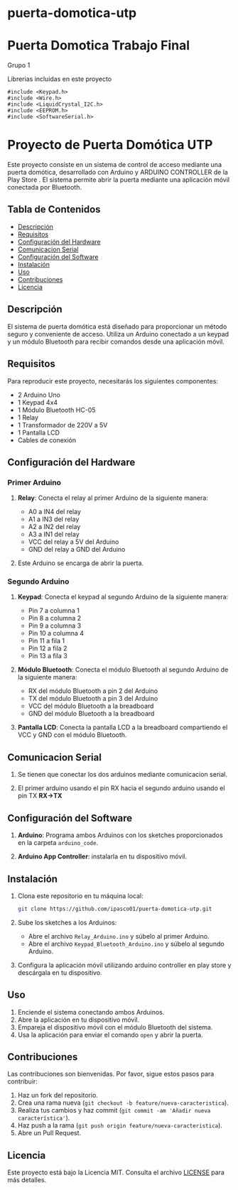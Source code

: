 # puerta-domotica-utp

# Puerta Domotica Trabajo Final
Grupo 1

Librerias incluidas en este proyecto

``` 
#include <Keypad.h>
#include <Wire.h>
#include <LiquidCrystal_I2C.h>
#include <EEPROM.h>
#include <SoftwareSerial.h>
```


# Proyecto de Puerta Domótica UTP

Este proyecto consiste en un sistema de control de acceso mediante una puerta domótica, desarrollado con Arduino y ARDUINO CONTROLLER de la Play Store . El sistema permite abrir la puerta mediante una aplicación móvil conectada por Bluetooth.

## Tabla de Contenidos

- [Descripción](#descripción)
- [Requisitos](#requisitos)
- [Configuración del Hardware](#configuración-del-hardware)
- [Comunicacion Serial](#comunicacion-serial)
- [Configuración del Software](#configuración-del-software)
- [Instalación](#instalación)
- [Uso](#uso)
- [Contribuciones](#contribuciones)
- [Licencia](#licencia)

## Descripción

El sistema de puerta domótica está diseñado para proporcionar un método seguro y conveniente de acceso. Utiliza un Arduino conectado a un keypad y un módulo Bluetooth para recibir comandos desde una aplicación móvil.

## Requisitos

Para reproducir este proyecto, necesitarás los siguientes componentes:

- 2 Arduino Uno
- 1 Keypad 4x4
- 1 Módulo Bluetooth HC-05
- 1 Relay
- 1 Transformador de 220V a 5V
- 1 Pantalla LCD
- Cables de conexión

## Configuración del Hardware

### Primer Arduino

1. **Relay**: Conecta el relay al primer Arduino de la siguiente manera:
    - A0 a IN4 del relay
    - A1 a IN3 del relay
    - A2 a IN2 del relay
    - A3 a IN1 del relay
    - VCC del relay a 5V del Arduino
    - GND del relay a GND del Arduino

2. Este Arduino se encarga de abrir la puerta.

### Segundo Arduino

1. **Keypad**: Conecta el keypad al segundo Arduino de la siguiente manera:
    - Pin 7 a columna 1
    - Pin 8 a columna 2
    - Pin 9 a columna 3
    - Pin 10 a columna 4
    - Pin 11 a fila 1
    - Pin 12 a fila 2
    - Pin 13 a fila 3

2. **Módulo Bluetooth**: Conecta el módulo Bluetooth al segundo Arduino de la siguiente manera:
    - RX del módulo Bluetooth a pin 2 del Arduino
    - TX del módulo Bluetooth a pin 3 del Arduino
    - VCC del módulo Bluetooth a la breadboard
    - GND del módulo Bluetooth a la breadboard

3. **Pantalla LCD**: Conecta la pantalla LCD a la breadboard compartiendo el VCC y GND con el módulo Bluetooth.
## Comunicacion Serial
1. Se tienen que conectar los dos arduinos mediante comunicacion serial.

2. El primer arduino usando el pin RX hacia el segundo arduino usando el pin TX
        **RX->TX**
        
## Configuración del Software

1. **Arduino**: Programa ambos Arduinos con los sketches proporcionados en la carpeta `arduino_code`.

2. **Arduino App Controller**:  instalarla en tu dispositivo móvil.

## Instalación

1. Clona este repositorio en tu máquina local:
    ```bash
    git clone https://github.com/ipasco01/puerta-domotica-utp.git
    ```

2. Sube los sketches a los Arduinos:
    - Abre el archivo `Relay_Arduino.ino` y súbelo al primer Arduino.
    - Abre el archivo `Keypad_Bluetooth_Arduino.ino` y súbelo al segundo Arduino.

3. Configura la aplicación móvil utilizando arduino controller en play store y descárgala en tu dispositivo.

## Uso

1. Enciende el sistema conectando ambos Arduinos.
2. Abre la aplicación en tu dispositivo móvil.
3. Empareja el dispositivo móvil con el módulo Bluetooth del sistema.
4. Usa la aplicación para enviar el comando `open` y abrir la puerta.

## Contribuciones

Las contribuciones son bienvenidas. Por favor, sigue estos pasos para contribuir:

1. Haz un fork del repositorio.
2. Crea una rama nueva (`git checkout -b feature/nueva-caracteristica`).
3. Realiza tus cambios y haz commit (`git commit -am 'Añadir nueva característica'`).
4. Haz push a la rama (`git push origin feature/nueva-caracteristica`).
5. Abre un Pull Request.

## Licencia

Este proyecto está bajo la Licencia MIT. Consulta el archivo [LICENSE](LICENSE) para más detalles.
